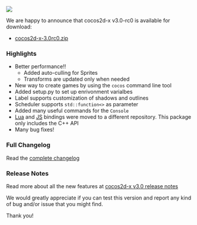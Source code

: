 <img src="https://lh3.googleusercontent.com/-glwwzmFyUmk/UQgPnlx40uI/AAAAAAAArzg/WPRW10kkecM/s800/cocos2d-x-logo.png">

We are happy to announce that cocos2d-x v3.0-rc0 is available for download:

* [cocos2d-x-3.0rc0.zip](http://cdn.cocos2d-x.org/cocos2d-x-3.0rc.zip)


### Highlights

* Better performance!! 
    * Added auto-culling for Sprites
    * Transforms are updated only when needed
* New way to create games by using the `cocos` command line tool
* Added setup.py to set up enrivonment varialbes
* Label supports customization of shadows and outlines
* Scheduler supports `std::function<>` as parameter
* Added many useful commands for the `Console`
* [Lua](https://github.com/cocos2d/cocos2d-lua) and [JS](https://github.com/cocos2d/cocos2d-js) bindings were moved to a different repository. This package only includes the C++ API
* Many bug fixes!


### Full Changelog

Read the [complete changelog](https://github.com/cocos2d/cocos2d-x/blob/cocos2d-x-3.0rc0/CHANGELOG)


### Release Notes

Read more about all the new features at [cocos2d-x v3.0 release notes](https://github.com/cocos2d/cocos2d-x/blob/develop/docs/RELEASE_NOTES.md)


We would greatly appreciate if you can test this version and report any kind of bug and/or issue that you might find.

Thank you!

